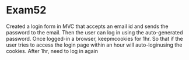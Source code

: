 # Exam52

Created a login form in MVC that accepts an email id and sends the password to the email. Then the user can log in using the auto-generated password. Once logged-in a browser, keepmcookies for 1hr. So that if the user tries to access the login page within an hour will auto-loginusing the cookies. After 1hr, need to log in again
